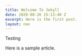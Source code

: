 ```yaml
---
title: Welcome To Jekyll
date: 2020-08-26 15:13:40 Z
excerpt: Here is the first post.
layout: nav
---
```


Testing

Here is a sample article.
